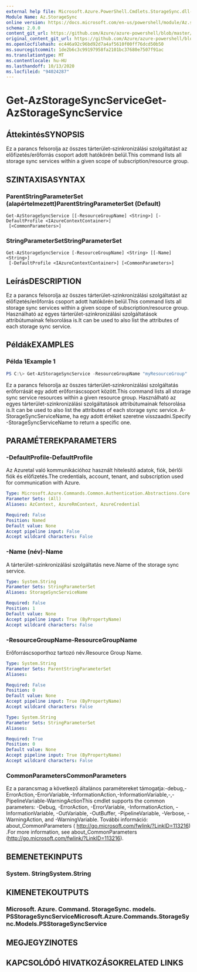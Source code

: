 ```yaml
---
external help file: Microsoft.Azure.PowerShell.Cmdlets.StorageSync.dll-Help.xml
Module Name: Az.StorageSync
online version: https://docs.microsoft.com/en-us/powershell/module/Az.storagesync/get-Azstoragesyncservice
schema: 2.0.0
content_git_url: https://github.com/Azure/azure-powershell/blob/master/src/StorageSync/StorageSync/help/Get-AzStorageSyncService.md
original_content_git_url: https://github.com/Azure/azure-powershell/blob/master/src/StorageSync/StorageSync/help/Get-AzStorageSyncService.md
ms.openlocfilehash: ec446a92c96bd92d7a4af5610f00ff76dcd50b50
ms.sourcegitcommit: 1de2b6c3c99197958fa2101bc37680e7507f91ac
ms.translationtype: MT
ms.contentlocale: hu-HU
ms.lasthandoff: 10/13/2020
ms.locfileid: "94024287"
---
```

# <span data-ttu-id="ef9f8-101">Get-AzStorageSyncService</span><span class="sxs-lookup"><span data-stu-id="ef9f8-101">Get-AzStorageSyncService</span></span>

## <span data-ttu-id="ef9f8-102">Áttekintés</span><span class="sxs-lookup"><span data-stu-id="ef9f8-102">SYNOPSIS</span></span>
<span data-ttu-id="ef9f8-103">Ez a parancs felsorolja az összes tárterület-szinkronizálási szolgáltatást az előfizetés/erőforrás csoport adott hatókörén belül.</span><span class="sxs-lookup"><span data-stu-id="ef9f8-103">This command lists all storage sync services within a given scope of subscription/resource group.</span></span>

## <span data-ttu-id="ef9f8-104">SZINTAXISA</span><span class="sxs-lookup"><span data-stu-id="ef9f8-104">SYNTAX</span></span>

### <span data-ttu-id="ef9f8-105">ParentStringParameterSet (alapértelmezett)</span><span class="sxs-lookup"><span data-stu-id="ef9f8-105">ParentStringParameterSet (Default)</span></span>
```
Get-AzStorageSyncService [[-ResourceGroupName] <String>] [-DefaultProfile <IAzureContextContainer>]
 [<CommonParameters>]
```

### <span data-ttu-id="ef9f8-106">StringParameterSet</span><span class="sxs-lookup"><span data-stu-id="ef9f8-106">StringParameterSet</span></span>
```
Get-AzStorageSyncService [-ResourceGroupName] <String> [[-Name] <String>]
 [-DefaultProfile <IAzureContextContainer>] [<CommonParameters>]
```

## <span data-ttu-id="ef9f8-107">Leírás</span><span class="sxs-lookup"><span data-stu-id="ef9f8-107">DESCRIPTION</span></span>
<span data-ttu-id="ef9f8-108">Ez a parancs felsorolja az összes tárterület-szinkronizálási szolgáltatást az előfizetés/erőforrás csoport adott hatókörén belül.</span><span class="sxs-lookup"><span data-stu-id="ef9f8-108">This command lists all storage sync services within a given scope of subscription/resource group.</span></span> <span data-ttu-id="ef9f8-109">Használható az egyes tárterület-szinkronizálási szolgáltatások attribútumainak felsorolása is.</span><span class="sxs-lookup"><span data-stu-id="ef9f8-109">It can be used to also list the attributes of each storage sync service.</span></span>

## <span data-ttu-id="ef9f8-110">Példák</span><span class="sxs-lookup"><span data-stu-id="ef9f8-110">EXAMPLES</span></span>

### <span data-ttu-id="ef9f8-111">Példa 1</span><span class="sxs-lookup"><span data-stu-id="ef9f8-111">Example 1</span></span>
```powershell
PS C:\> Get-AzStorageSyncService -ResourceGroupName "myResourceGroup"
```

<span data-ttu-id="ef9f8-112">Ez a parancs felsorolja az összes tárterület-szinkronizálási szolgáltatás erőforrását egy adott erőforráscsoport között.</span><span class="sxs-lookup"><span data-stu-id="ef9f8-112">This command lists all storage sync service resources within a given resource group.</span></span> <span data-ttu-id="ef9f8-113">Használható az egyes tárterület-szinkronizálási szolgáltatások attribútumainak felsorolása is.</span><span class="sxs-lookup"><span data-stu-id="ef9f8-113">It can be used to also list the attributes of each storage sync service.</span></span> <span data-ttu-id="ef9f8-114">A-StorageSyncServiceName, ha egy adott értéket szeretne visszaadni.</span><span class="sxs-lookup"><span data-stu-id="ef9f8-114">Specify -StorageSyncServiceName to return a specific one.</span></span>

## <span data-ttu-id="ef9f8-115">PARAMÉTEREK</span><span class="sxs-lookup"><span data-stu-id="ef9f8-115">PARAMETERS</span></span>

### <span data-ttu-id="ef9f8-116">-DefaultProfile</span><span class="sxs-lookup"><span data-stu-id="ef9f8-116">-DefaultProfile</span></span>
<span data-ttu-id="ef9f8-117">Az Azuretal való kommunikációhoz használt hitelesítő adatok, fiók, bérlői fiók és előfizetés.</span><span class="sxs-lookup"><span data-stu-id="ef9f8-117">The credentials, account, tenant, and subscription used for communication with Azure.</span></span>

```yaml
Type: Microsoft.Azure.Commands.Common.Authentication.Abstractions.Core.IAzureContextContainer
Parameter Sets: (All)
Aliases: AzContext, AzureRmContext, AzureCredential

Required: False
Position: Named
Default value: None
Accept pipeline input: False
Accept wildcard characters: False
```

### <span data-ttu-id="ef9f8-118">-Name (név)</span><span class="sxs-lookup"><span data-stu-id="ef9f8-118">-Name</span></span>
<span data-ttu-id="ef9f8-119">A tárterület-szinkronizálási szolgáltatás neve.</span><span class="sxs-lookup"><span data-stu-id="ef9f8-119">Name of the storage sync service.</span></span>

```yaml
Type: System.String
Parameter Sets: StringParameterSet
Aliases: StorageSyncServiceName

Required: False
Position: 1
Default value: None
Accept pipeline input: True (ByPropertyName)
Accept wildcard characters: False
```

### <span data-ttu-id="ef9f8-120">-ResourceGroupName</span><span class="sxs-lookup"><span data-stu-id="ef9f8-120">-ResourceGroupName</span></span>
<span data-ttu-id="ef9f8-121">Erőforráscsoporthoz tartozó név.</span><span class="sxs-lookup"><span data-stu-id="ef9f8-121">Resource Group Name.</span></span>

```yaml
Type: System.String
Parameter Sets: ParentStringParameterSet
Aliases:

Required: False
Position: 0
Default value: None
Accept pipeline input: True (ByPropertyName)
Accept wildcard characters: False
```

```yaml
Type: System.String
Parameter Sets: StringParameterSet
Aliases:

Required: True
Position: 0
Default value: None
Accept pipeline input: True (ByPropertyName)
Accept wildcard characters: False
```

### <span data-ttu-id="ef9f8-122">CommonParameters</span><span class="sxs-lookup"><span data-stu-id="ef9f8-122">CommonParameters</span></span>
<span data-ttu-id="ef9f8-123">Ez a parancsmag a következő általános paramétereket támogatja:-debug,-ErrorAction,-ErrorVariable,-InformationAction,-InformationVariable,-,-PipelineVariable-WarningAction</span><span class="sxs-lookup"><span data-stu-id="ef9f8-123">This cmdlet supports the common parameters: -Debug, -ErrorAction, -ErrorVariable, -InformationAction, -InformationVariable, -OutVariable, -OutBuffer, -PipelineVariable, -Verbose, -WarningAction, and -WarningVariable.</span></span> <span data-ttu-id="ef9f8-124">További információ: about_CommonParameters ( http://go.microsoft.com/fwlink/?LinkID=113216) .</span><span class="sxs-lookup"><span data-stu-id="ef9f8-124">For more information, see about_CommonParameters (http://go.microsoft.com/fwlink/?LinkID=113216).</span></span>

## <span data-ttu-id="ef9f8-125">BEMENETEK</span><span class="sxs-lookup"><span data-stu-id="ef9f8-125">INPUTS</span></span>

### <span data-ttu-id="ef9f8-126">System. String</span><span class="sxs-lookup"><span data-stu-id="ef9f8-126">System.String</span></span>

## <span data-ttu-id="ef9f8-127">KIMENETEK</span><span class="sxs-lookup"><span data-stu-id="ef9f8-127">OUTPUTS</span></span>

### <span data-ttu-id="ef9f8-128">Microsoft. Azure. Command. StorageSync. models. PSStorageSyncService</span><span class="sxs-lookup"><span data-stu-id="ef9f8-128">Microsoft.Azure.Commands.StorageSync.Models.PSStorageSyncService</span></span>

## <span data-ttu-id="ef9f8-129">MEGJEGYZI</span><span class="sxs-lookup"><span data-stu-id="ef9f8-129">NOTES</span></span>

## <span data-ttu-id="ef9f8-130">KAPCSOLÓDÓ HIVATKOZÁSOK</span><span class="sxs-lookup"><span data-stu-id="ef9f8-130">RELATED LINKS</span></span>
